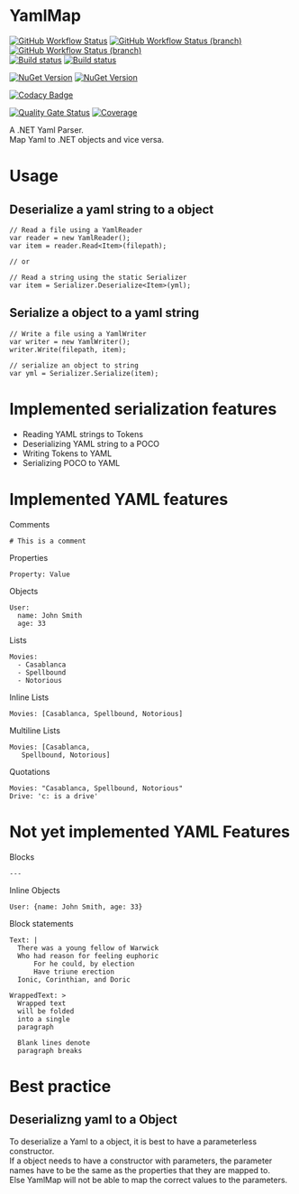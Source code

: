 # YamlMap
[![GitHub Workflow Status](https://img.shields.io/github/workflow/status/WickedFlame/YamlMap/Build?label=Build&logo=Github&style=for-the-badge)](https://github.com/WickedFlame/YamlMap/actions/workflows/build.yml)
[![GitHub Workflow Status (branch)](https://img.shields.io/github/workflow/status/WickedFlame/YamlMap/Build/dev?label=DEV&logo=github&style=for-the-badge)](https://github.com/WickedFlame/YamlMap/actions/workflows/build.yml)
[![GitHub Workflow Status (branch)](https://img.shields.io/github/workflow/status/WickedFlame/YamlMap/linux%20build/dev?label=DEV%20LINUX&logo=github&style=for-the-badge)](https://github.com/WickedFlame/YamlMap/actions/workflows/linux.yml)  
[![Build status](https://img.shields.io/appveyor/build/chriswalpen/yamlmap/master?label=Master&logo=appveyor&style=for-the-badge)](https://ci.appveyor.com/project/chriswalpen/yamlmap/branch/master)
[![Build status](https://img.shields.io/appveyor/build/chriswalpen/yamlmap/dev?label=Dev&logo=appveyor&style=for-the-badge)](https://ci.appveyor.com/project/chriswalpen/yamlmap/branch/dev)
  
[![NuGet Version](https://img.shields.io/nuget/v/yamlmap.svg?style=for-the-badge&label=Latest)](https://www.nuget.org/packages/yamlmap/)
[![NuGet Version](https://img.shields.io/nuget/vpre/yamlmap.svg?style=for-the-badge&label=RC)](https://www.nuget.org/packages/yamlmap/)
  
[![Codacy Badge](https://app.codacy.com/project/badge/Grade/ab8916dc1225487a8a19923e6c96d7fe)](https://www.codacy.com/gh/WickedFlame/YamlMap/dashboard?utm_source=github.com&amp;utm_medium=referral&amp;utm_content=WickedFlame/YamlMap&amp;utm_campaign=Badge_Grade)
  
[![Quality Gate Status](https://sonarcloud.io/api/project_badges/measure?project=WickedFlame_Yaml&metric=alert_status)](https://sonarcloud.io/summary/new_code?id=WickedFlame_Yaml)
[![Coverage](https://sonarcloud.io/api/project_badges/measure?project=WickedFlame_Yaml&metric=coverage)](https://sonarcloud.io/summary/new_code?id=WickedFlame_Yaml)
  
A .NET Yaml Parser.  
Map Yaml to .NET objects and vice versa.  

# Usage
## Deserialize a yaml string to a object
```
// Read a file using a YamlReader
var reader = new YamlReader();
var item = reader.Read<Item>(filepath);

// or

// Read a string using the static Serializer
var item = Serializer.Deserialize<Item>(yml);
```

## Serialize a object to a yaml string
```
// Write a file using a YamlWriter
var writer = new YamlWriter();
writer.Write(filepath, item);

// serialize an object to string
var yml = Serializer.Serialize(item);
```

# Implemented serialization features
- Reading YAML strings to Tokens
- Deserializing YAML string to a POCO
- Writing Tokens to YAML
- Serializing POCO to YAML

# Implemented YAML features
Comments
```
# This is a comment
```

Properties
```
Property: Value
```

Objects
```
User:
  name: John Smith
  age: 33
```

Lists
```
Movies:
  - Casablanca
  - Spellbound
  - Notorious
```

Inline Lists
```
Movies: [Casablanca, Spellbound, Notorious]
```

Multiline Lists
```
Movies: [Casablanca, 
   Spellbound, Notorious]
```

Quotations
```
Movies: "Casablanca, Spellbound, Notorious"
Drive: 'c: is a drive'
```

# Not yet implemented YAML Features

Blocks
```
--- 
```

Inline Objects
```
User: {name: John Smith, age: 33}
```

Block statements
```
Text: |
  There was a young fellow of Warwick
  Who had reason for feeling euphoric
      For he could, by election
      Have triune erection
  Ionic, Corinthian, and Doric

WrappedText: >
  Wrapped text
  will be folded
  into a single
  paragraph

  Blank lines denote
  paragraph breaks

```

# Best practice
## Deserializng yaml to a Object
To deserialize a Yaml to a object, it is best to have a parameterless constructor.  
If a object needs to have a constructor with parameters, the parameter names have to be the same as the properties that they are mapped to.  
Else YamlMap will not be able to map the correct values to the parameters.  
